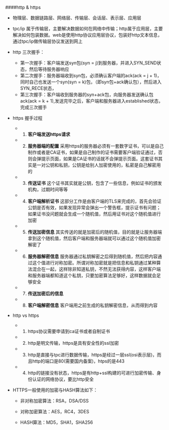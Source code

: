 ####http & https
* 物理层、数据链路层、网络层、传输层、会话层、表示层、应用层
* tpc/ip 属于传输层，主要解决数据如何在网络中传输；http属于应用层，主要解决如何包装数据。web是使用http协议应用层协议，包装好http文本信息，通过tpc/ip做传输层协议发送到网上
* http 三次握手：
   * 第一次握手：客户端发送syn包(syn = j)到服务器，并进入SYN_SEND状态，然后等待服务器响应
   * 第二次握手：服务器端收到syn包，必须确认客户端的ack(ack = j + 1)，同时自己也发送一个syn(syn = k)包，（即syn包+ack确认包），然后进入SYN_RECE状态，
   * 第三次握手：客户端收到服务器的syn+ack包，向服务器发送确认包ack(ack = k + 1),发送完毕之后，客户端和服务器进入established状态，完成三次握手
* https 握手过程
   * 1. **客户端发送https请求**
   * 2. **服务器端的配置**
        采用https的服务器必须有一套数字证书，可以是自己制作或者是CA证书，如果是自己制作的证书需要客户端验证通过，否则会弹提示页面，如果是CA证书的话就不会弹提示页面。这套证书其实是一对公钥和私钥，公钥是给别人加密使用的，私密是自己解密用的
   * 3. **传送证书**
        这个证书其实就是公钥，包含了一些信息，例如证书的颁发机构，过期时间等等
   * 4. **客户端解析证书**
        这部分工作是由客户端的TLS来完成的，首先会验证公钥是否有效，如果发现异常会弹出一个警告框，提示证书有问题；如果证书没问题就会生成一个随机值，然后用证书对这个随机值进行加密
   * 5. **传送加密信息**
        其实传送的就是加密后的随机值，目的就是让服务器端拿到这个随机值，然后客户端和服务器端就可以通过这个随机值加密解密了
   * 6. **服务器解密信息**
        服务器通过私钥解密之后得到随机值，然后把内容通过这个值进行对称加密。所谓对称加密就是把信息和私钥通过某种算法混合在一起，这样除非知道私钥，不然无法获得内容，这样客户端和服务器端都知道这个私钥，只要加密算法足够好，这样数据就会足够安全
   * 7. **传送加密后的信息**
   * 8. **客户端解密信息**
        客户端用之前生成的私钥解密信息，从而得到内容
* http vs https
   * 1. https协议需要申请到ca证书或者自制证书
   * 2. http是明文传输，https是具有安全性的ssl加密
   * 3. http是直接与tpc进行数据传输，https是经过一层ssl(osi表示层)，而且http的端口是80(需要国内备案)，htps的是443
   * 4. http的链接没有状态，https是有http+ssl构建的可进行加密传输、身份认证的网络协议，要比http安全

* HTTPS一般使用的加密与HASH算法如下：

   * 非对称加密算法：RSA，DSA/DSS

   * 对称加密算法：AES，RC4，3DES

   * HASH算法：MD5，SHA1，SHA256